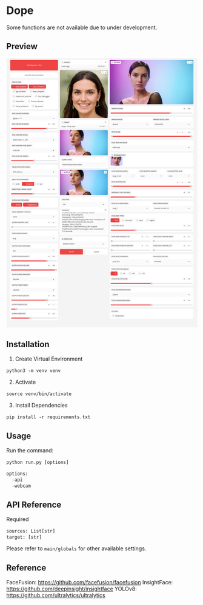 Dope
==========

Some functions are not available due to under development.

Preview
-------

![Preview](https://raw.githubusercontent.com/facefusion/facefusion/master/.github/preview.png?sanitize=true)


Installation
------------

1. Create Virtual Environment

```
python3 -m venv venv
```

2. Activate

```
source venv/bin/activate
```

3. Install Dependencies
```
pip install -r requirements.txt
```


Usage
-----

Run the command:

```
python run.py [options]
```

```
options:
  -api
  -webcam
```


API Reference
-----
Required
```
sources: List[str]
target: [str]
```
Please refer to `main/globals` for other available settings.

Reference
-------------
FaceFusion: https://github.com/facefusion/facefusion
InsightFace: https://github.com/deepinsight/insightface
YOLOv8: https://github.com/ultralytics/ultralytics